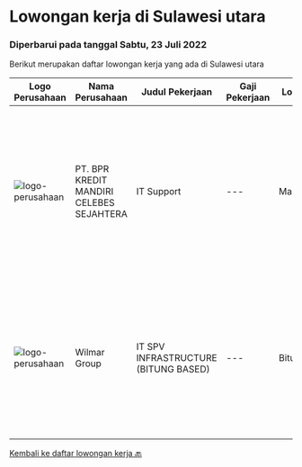
  # Lowongan kerja di Sulawesi utara

  ### Diperbarui pada tanggal Sabtu, 23 Juli 2022

  Berikut merupakan daftar lowongan kerja yang ada di Sulawesi utara

  |Logo Perusahaan | Nama Perusahaan | Judul Pekerjaan | Gaji Pekerjaan | Lokasi | Deskripsi | Tanggal diunggah | Pranala |
  | -------------- | --------------- | --------------- | --------- | --------- | -------------- | ------- | ----------- |
  |![logo-perusahaan](https://image-service-cdn.seek.com.au/8e1e251831c733c392b577bd08fe9292d199ced3/ee4dce1061f3f616224767ad58cb2fc751b8d2dc)|PT. BPR KREDIT MANDIRI CELEBES SEJAHTERA|IT Support|---|Manado|Melaksanakan instalasi dan perbaikan sistem, perangkat jaringan, hardware maupun software sesuai kebutuhan perusahaan. Melakukan pengawasan dan...|Kamis, 14 Juli 2022|https://www.jobstreet.co.id/id/job/it-support-3944130?token=0~a3796d25-1ce8-4e03-987a-6d2abad864d6&sectionRank=1&jobId=jobstreet-id-job-3944130|
|![logo-perusahaan](https://image-service-cdn.seek.com.au/5683be4817b674e99653d054bb367590069452e8/ee4dce1061f3f616224767ad58cb2fc751b8d2dc)|Wilmar Group|IT SPV INFRASTRUCTURE (BITUNG BASED)|---|Bitung|Job Description: Actively monitors and analyzes user requests, evaluates and applies solutions. Troubleshoots any IT technical issues and resolves in...|Jumat, 24 Juni 2022|https://www.jobstreet.co.id/id/job/it-spv-infrastructure-bitung-based-3933058?token=0~a3796d25-1ce8-4e03-987a-6d2abad864d6&sectionRank=2&jobId=jobstreet-id-job-3933058|


  [Kembali ke daftar lowongan kerja 🔙](../README.md#daftar-lowongan-kerja)
  
